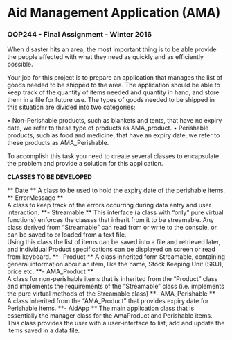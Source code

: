 # Aid Management Application (AMA)
### OOP244 - Final Assignment - Winter 2016


When disaster hits an area, the most important thing is to be able provide the people affected with what they need as quickly and as efficiently possible.
 
Your job for this project is to prepare an application that manages the list of goods needed to be shipped to the area. The application should be able to keep track of the quantity of items needed and quantity in hand, and store them in a file for future use. 
The types of goods needed to be shipped in this situation are divided into two categories; 

 •	Non-Perishable products, such as blankets and tents, that have no expiry date, we refer to these type of products as AMA_product.
 •	Perishable products, such as food and medicine, that have an expiry date, we refer to these products as AMA_Perishable. 

To accomplish this task you need to create several classes to encapsulate the problem and provide a solution for this application.

**CLASSES TO BE DEVELOPED**

** Date **
A class to be used to hold the expiry date of the perishable items.
** ErrorMessage **	
A class to keep track of the errors occurring during data entry and user interaction.
**- Streamable	**
This interface (a class with “only” pure virtual functions) enforces the classes that inherit from it to be streamable. Any class derived from “Streamable” can read from or write to the console, or can be saved to or loaded from a text file.   
Using this class the list of items can be saved into a file and retrieved later, and individual Product specifications can be displayed on screen or read from keyboard. 
**- Product	**
A class inherited form Streamable, containing general information about an item, like the name, Stock Keeping Unit (SKU), price etc.
**- AMA_Product **	
A class for non-perishable items that is inherited from the “Product” class and implements the requirements of the “Streamable” class (i.e. implements the pure virtual methods of the Streamable class)
**- AMA_Perishable **	
A class inherited from the “AMA_Product” that provides expiry date for Perishable items.
**- AidApp	**
The main application class that is essentially the manager class for the AmaProduct and Perishable items. This class provides the user with a user-interface to list, add and update the items saved in a data file.
